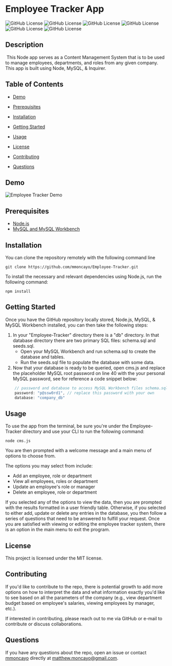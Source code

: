 # Employee Tracker App
![GitHub License](https://img.shields.io/github/license/mmoncayo/Employee-Tracker) ![GitHub License](https://img.shields.io/github/repo-size/mmoncayo/Employee-Tracker) ![GitHub License](https://img.shields.io/github/package-json/dependency-version/mmoncayo/Employee-Tracker/mysql) ![GitHub License](https://img.shields.io/github/package-json/dependency-version/mmoncayo/Employee-Tracker/console.table) ![GitHub License](https://img.shields.io/github/package-json/dependency-version/mmoncayo/Employee-Tracker/inquirer) ![GitHub License](https://img.shields.io/github/followers/mmoncayo?style=social)

## Description
​
This Node app serves as a Content Management System that is to be used to manage employees, departments, and roles from any given company. This app is built using Node, MySQL, &amp; Inquirer.

## Table of Contents 

* [Demo](#demo)

* [Prerequisites](#prerequisites)

* [Installation](#installation)

* [Getting Started](#getting-started)

* [Usage](#usage)

* [License](#license)

* [Contributing](#contributing)
​
* [Questions](#questions)

## Demo

![Employee Tracker Demo](./Employee-Tracker_Demo.gif)

## Prerequisites

* [Node.js](https://nodejs.dev/)
* [MySQL and MySQL Workbench](https://dev.mysql.com/downloads/mysql)

## Installation

You can clone the repository remotely with the following command line

```
git clone https://github.com/mmoncayo/Employee-Tracker.git
```

To install the necessary and relevant dependencies using Node.js, run the following command:

```
npm install
```

## Getting Started

Once you have the GitHub repository locally stored, Node.js, MySQL, & MySQL Workbench installed, you can then take the following steps:

1. In your "Employee-Tracker" directory there is a "db" directory. In that database directory there are two primary SQL files: schema.sql and seeds.sql. 
    * Open your MySQL Workbench and run schema.sql to create the database and tables.
    * Run the seeds.sql file to populate the database with some data.
2. Now that your database is ready to be queried, open cms.js and replace the placeholder MySQL root password on line 40 with the your personal MySQL password, see for reference a code snippet below:
```javascript
    // password and database to access MySQL Workbench files schema.sql & seeds.sql
    password: "p@ssw0rd1", // replace this password with your own 
    database: "company_db"
```

## Usage

To use the app from the terminal, be sure you're under the Employee-Tracker directory and use your CLI to run the following command:

```
node cms.js
```

You are then prompted with a welcome message and a main menu of options to choose from. 

The options you may select from include:

* Add an employee, role or department
* View all employees, roles or department
* Update an employee's role or manager
* Delete an employee, role or department

If you selected any of the options to view the data, then you are prompted with the results formatted in a user friendly table. Otherwise, if you selected to either add, update or delete any entries in the database, you then follow a series of questions that need to be answered to fulfill your request. Once you are satisfied with viewing or editing the employee tracker system, there is an option in the main menu to exit the program.

## License

This project is licensed under the MIT license.

## Contributing

If you'd like to contribute to the repo, there is potential growth to add more options on how to interpret the data and what information exactly you'd like to see based on all the parameters of the company (e.g., view department budget based on employee's salaries, viewing employees by manager, etc.). 

If interested in contributing, please reach out to me via GitHub or e-mail to contribute or discuss collaborations.

## Questions

If you have any questions about the repo, open an issue or contact [mmoncayo](https://github.com/mmoncayo) directly at matthew.moncayo@gmail.com.